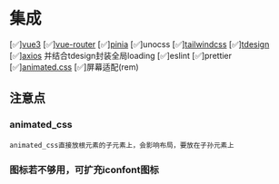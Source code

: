 # 集成
[✅][vue3](https://cn.vuejs.org/guide/introduction.html)
[✅][vue-router](https://router.vuejs.org/zh/guide/)
[✅][pinia](https://pinia.vuejs.org/zh/introduction.html)
[✅]unocss
[✅][tailwindcss](https://www.tailwindcss.cn/docs/installation) 
[✅][tdesign](https://tdesign.tencent.com/vue-next/overview) 
[✅][axios](https://axios-http.com/zh/docs/intro) 并结合tdesign封装全局loading
[✅]eslint
[✅]prettier
[✅][animated.css](https://animate.style/)
[✅]屏幕适配(rem)

## 注意点
### animated_css 
    animated_css直接放根元素的子元素上，会影响布局，要放在子孙元素上

### 图标若不够用，可扩充iconfont图标

